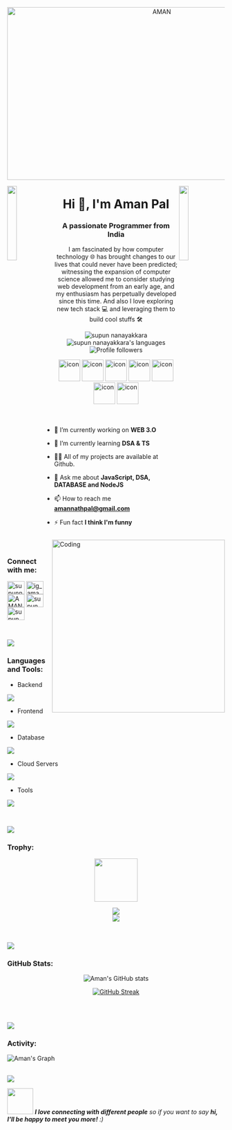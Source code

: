 <div align="center">
<img src="https://github-production-user-asset-6210df.s3.amazonaws.com/67109574/311958777-d78d252d-5ef6-4b5b-9a32-789842ba4324.png?X-Amz-Algorithm=AWS4-HMAC-SHA256&X-Amz-Credential=AKIAVCODYLSA53PQK4ZA%2F20240312%2Fus-east-1%2Fs3%2Faws4_request&X-Amz-Date=20240312T055853Z&X-Amz-Expires=300&X-Amz-Signature=a04028960556cc30afea7c083b56eaea82b45449a40180d13bb799287b39ce66&X-Amz-SignedHeaders=host&actor_id=67109574&key_id=0&repo_id=592020306"  width="700px"  height="400px"  alt="AMAN" /> 
</div>


<img align="left" src="https://user-images.githubusercontent.com/65187002/144930161-2f783401-8d27-4fdf-a2f7-cc0ba32f1f1f.gif" width="21%" style="display:inline;"><img align="right" src="https://user-images.githubusercontent.com/65187002/144930161-2f783401-8d27-4fdf-a2f7-cc0ba32f1f1f.gif" width="21%" style="display:inline;">

<h1 align="center">Hi 👋, I'm Aman Pal</h1>
<h3 align="center">A passionate Programmer from India</h3>
<p align="center">I am fascinated by how computer technology 🌐 has brought changes to our lives that could never have been predicted; witnessing the expansion of computer science allowed me to consider studying web development from an early age, and my enthusiasm has perpetually developed since this time. And also I love exploring new tech stack 💻 and leveraging them to build cool stuffs 🛠️</p>
<p align="center"> 
 <img src="https://komarev.com/ghpvc/?username=Aman-Pal07&label=Profile%20views&color=0e75b6&style=flat" alt="supun nanayakkara" /> 
 <img src="https://img.shields.io/badge/Languages- C++ | Javascript | Nextjs | Typescript | Node | React -green.svg" alt="supun nanayakkara's languages" /> 
<img alt="Profile followers" src="https://img.shields.io/github/followers/Aman-Pal07">
</p>


<div align="center">
  <img src="https://techstack-generator.vercel.app/cpp-icon.svg" alt="icon" width="50" height="50" />
  <img src="https://techstack-generator.vercel.app/sass-icon.svg" alt="icon" width="50" height="50" />
  <img src="https://techstack-generator.vercel.app/ts-icon.svg" alt="icon" width="50" height="50" />
  <img src="https://techstack-generator.vercel.app/js-icon.svg" alt="icon"width="50" height="50" />
  <img src="https://techstack-generator.vercel.app/react-icon.svg" alt="icon" width="50" height="50" />
  <img src="https://techstack-generator.vercel.app/prettier-icon.svg" alt="icon" width="50" height="50" />
  <img src="https://techstack-generator.vercel.app/github-icon.svg" alt="icon" width="50" height="50" />
</div>

<img align="right" alt="Coding" width="400" src="https://user-images.githubusercontent.com/74038190/229223263-cf2e4b07-2615-4f87-9c38-e37600f8381a.gif">
<br><br>

- 🔭 I’m currently working on **WEB 3.O**

- 🌱 I’m currently learning **DSA & TS**

- 👨‍💻 All of my projects are available at Github.

- 💬 Ask me about **JavaScript, DSA, DATABASE and NodeJS**

- 📫 How to reach me **amannathpal@gmail.com**
  
- ⚡ Fun fact **I think I'm funny**

<br>
<h3 align="left">Connect with me:</h3>
<p align="left">
<a href="https://www.linkedin.com/in/aman-pal-3a9398235/" target="blank"><img align="center" src="https://raw.githubusercontent.com/rahuldkjain/github-profile-readme-generator/master/src/images/icons/Social/linked-in-alt.svg" alt="supunnanayakkara" height="30" width="40" /></a>
<a href="https://leetcode.com/ig_Aman/" target="blank"><img align="center" src="https://github.com/Aman-Pal07/Aman-Pal07/assets/67109574/d4004c86-6f5c-4050-adc5-7aec2040fe83" alt="ig_aman" height="30" width="40" /></a>
<a href="https://www.facebook.com/profile.php?id=100016499620641" target="blank"><img align="center" src="https://raw.githubusercontent.com/rahuldkjain/github-profile-readme-generator/master/src/images/icons/Social/facebook.svg" alt="AMAN Pal" height="30" width="40" /></a>
<a href="https://www.instagram.com/ig_aman_l/" target="blank"><img align="center" src="https://raw.githubusercontent.com/rahuldkjain/github-profile-readme-generator/master/src/images/icons/Social/instagram.svg" alt="supun___lk" height="30" width="40" /></a>
<a href="https://www.youtube.com/@devcodingwithaman5709" target="blank"><img align="center" src="https://raw.githubusercontent.com/rahuldkjain/github-profile-readme-generator/master/src/images/icons/Social/youtube.svg" alt="supun nanayakkara" height="30" width="40" /></a>
</p>
<br>

![](https://i.imgur.com/waxVImv.png)

<h3 align="left">Languages and Tools:</h3>

- Backend
<p align="left">
  <a href="https://skillicons.dev">
    <img src="https://skillicons.dev/icons?i=nodejs,express" />
  </a>
</p>

- Frontend
<p align="left">
  <a href="https://skillicons.dev">
    <img src="https://skillicons.dev/icons?i=ts,js,react,redux,tailwind,materialui,sass,css,html,materialui,bootstrap,c,vite" />
  </a>
</p>

- Database
<p align="left">
  <a href="https://skillicons.dev">
    <img src="https://skillicons.dev/icons?i=mongodb,mysql" />
  </a>
</p>

- Cloud Servers
<p align="left">
  <a href="https://skillicons.dev">
    <img src="https://skillicons.dev/icons?i=firebase" />
  </a>
</p>

- Tools
<p align="left">
  <a href="https://skillicons.dev">
    <img src="https://skillicons.dev/icons?i=git,github,figma,blender,vscode,postman,linux,npm,powershell,discord" />
  </a>
</p>

<br/>

![](https://i.imgur.com/waxVImv.png)

<h3 align="left">Trophy:</h3>

<p align="center">
<img src="https://media.tenor.com/0ENB5HuTH0gAAAAi/trophy-beker.gif"  width="100px" height="100px"></p>
  
<div align="center">
<img src="https://github-profile-trophy.vercel.app/?username=Aman-Pal07&theme=matrix&no-bg=true&no-frame=true&row=1&column=4&title=MultiLanguage,Commits,PullRequest,Reviews">
 </div>

<div align="center">
<img src="https://github-profile-trophy.vercel.app/?username=Aman-Pal07&theme=matrix&no-bg=true&no-frame=true&row=1&column=4&title=Repositories,Organizations,Stars,Followers">
 </div>
 <br><br>

![](https://i.imgur.com/waxVImv.png)

<h3 align="left">GitHub Stats:</h3>
<div align="center">
 
![Aman's GitHub stats](https://github-readme-stats.vercel.app/api?username=Aman-Pal07\&theme=midnight-purple\&show_icons=true\&show=reviews,prs_merged,prs_merged_percentage\&hide=contribs,issues)

[![GitHub Streak](https://streak-stats.demolab.com/?user=Aman-Pal07&theme=midnight-purple)](https://git.io/streak-stats)

</div>

<br><br>

![](https://i.imgur.com/waxVImv.png)

<h3 align="left">Activity:</h3>

![Aman's Graph](https://github-readme-activity-graph.vercel.app/graph?username=Aman-Pal07&custom_title=Aman's%20GitHub%20Activity%20Graph&bg_color=0D1117&color=7F3FBF&line=7F3FBF&point=7F3FBF&area_color=FFFFFF&title_color=FFFFFF&area=true)
<br><br>

![](https://i.imgur.com/waxVImv.png)

<img src="https://media.giphy.com/media/LnQjpWaON8nhr21vNW/giphy.gif" width="60"> <em><b>I love connecting with different people</b> so if you want to say <b>hi, I'll be happy to meet you more!</b> :)</em>


